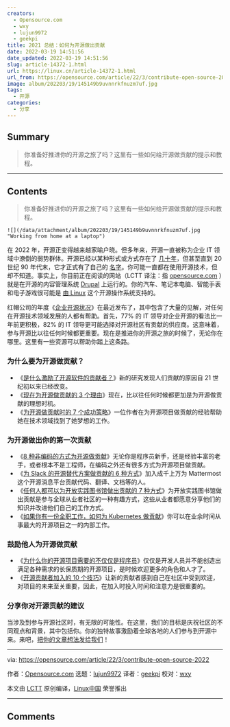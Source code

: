```yaml
---
creators:
  - Opensource.com
  - wxy
  - lujun9972
  - geekpi
title: 2021 总结：如何为开源做出贡献
date: 2022-03-19 14:51:56
date_updated: 2022-03-19 14:51:56
slug: article-14372-1.html
url: https://linux.cn/article-14372-1.html
url_from: https://opensource.com/article/22/3/contribute-open-source-2022
image: album/202203/19/145149b9uvnnrkfnuzm7uf.jpg
tags:
  - 开源
categories:
  - 分享
---
```


## Summary

> 你准备好推进你的开源之旅了吗？这里有一些如何给开源做贡献的提示和教程。

***

<!-- more -->

## Contents

> 
> 你准备好推进你的开源之旅了吗？这里有一些如何给开源做贡献的提示和教程。
> 
> 
> 

`![](/data/attachment/album/202203/19/145149b9uvnnrkfnuzm7uf.jpg "Working from home at a laptop")`

在 2022 年，开源正变得越来越家喻户晓。但多年来，开源一直被称为企业 IT 领域中潦倒的弱势群体。开源已经以某种形式或方式存在了 [几十年](https://www.redhat.com/en/topics/open-source/what-is-open-source#the-history-of-open-source?intcmp=7013a000002qLH8AAM)，但甚至直到 20 世纪 90 年代末，它才正式有了自己的 [名字](https://opensource.com/article/18/2/coining-term-open-source-software)。你可能一直都在使用开源技术，但却不知道。事实上，你目前正在阅读的网站（LCTT 译注：指 [opensource.com](http://opensource.com) ）就是在开源的内容管理系统 [Drupal](https://opensource.com/tags/drupal) 上运行的。你的汽车、笔记本电脑、智能手表和电子游戏很可能是 [由 Linux](https://opensource.com/article/19/8/everyday-tech-runs-linux) 这个开源操作系统支持的。

红帽公司的年度《[企业开源状况](https://www.redhat.com/en/enterprise-open-source-report/2022?intcmp=7013a000002qLH8AAM)》在最近发布了，其中包含了大量的见解，对任何在开源技术领域发展的人都有帮助。首先，77% 的 IT 领导对企业开源的看法比一年前更积极，82% 的 IT 领导更可能选择对开源社区有贡献的供应商。这意味着，参与开源比以往任何时候都更重要。现在是推进你的开源之旅的时候了，无论你在哪里。这里有一些资源可以帮助你踏上这条路。

### 为什么要为开源做贡献？

* 《[是什么激励了开源软件的贡献者？](https://opensource.com/article/21/4/motivates-open-source-contributors)》新的研究发现人们贡献的原因自 21 世纪初以来已经改变。
* 《[现在为开源做贡献的 3 个理由](https://opensource.com/article/20/6/why-contribute-open-source)》现在，比以往任何时候都更加是为开源做贡献的理想时机。
* 《[为开源做贡献时的 7 个成功策略](https://opensource.com/article/22/1/open-source-contributions-career)》一位作者在为开源项目做贡献的经验帮助她在技术领域找到了她梦想的工作。

### 为开源做出你的第一次贡献

* 《[8 种非编码的方式为开源做贡献](https://opensource.com/life/16/1/8-ways-contribute-open-source-without-writing-code)》无论你是程序员新手，还是经验丰富的老手，或者根本不是工程师，在编码之外还有很多方式为开源项目做贡献。
* 《[为 Slack 的开源替代方案做贡献的 6 种方式](https://opensource.com/article/20/7/mattermost)》加入成千上万为 Mattermost 这个开源消息平台贡献代码、翻译、文档等的人。
* 《[任何人都可以为开放实践图书馆做出贡献的 7 种方式](https://opensource.com/article/21/10/open-practice-library)》为开放实践图书馆做出贡献是参与全球从业者社区的一种有趣方式，这些从业者都愿意分享他们的知识并改进他们自己的工作方式。
* 《[如果你有一份全职工作，如何为 Kubernetes 做贡献](https://opensource.com/article/19/11/how-contribute-kubernetes)》你可以在业余时间从事最大的开源项目之一的内部工作。

### 鼓励他人为开源做贡献

* 《[为什么你的开源项目需要的不仅仅是程序员](https://opensource.com/article/20/9/open-source-role-diversity)》仅仅是开发人员并不能创造出满足各种需求的长保质期的开源项目，是时候欢迎更多的角色和人才了。
* 《[开源贡献者加入的 10 个技巧](https://opensource.com/article/19/12/open-source-contributors)》让新的贡献者感到自己在社区中受到欢迎，对项目的未来至关重要，因此，在加入时投入时间和注意力是很重要的。

### 分享你对开源贡献的建议

当涉及到参与开源社区时，有无限的可能性。在这里，我们的目标是庆祝社区的不同观点和背景，其中包括你。你的独特故事激励着全球各地的人们参与到开源中来。来吧，[把你的文章想法发给我们](https://linux.cn/article-14335-1.html)！

---

via: <https://opensource.com/article/22/3/contribute-open-source-2022>

作者：[Opensource.com](https://opensource.com/users/admin) 选题：[lujun9972](https://github.com/lujun9972) 译者：[geekpi](https://github.com/geekpi) 校对：[wxy](https://github.com/wxy)

本文由 [LCTT](https://github.com/LCTT/TranslateProject) 原创编译，[Linux中国](https://linux.cn/) 荣誉推出

***

## Comments
